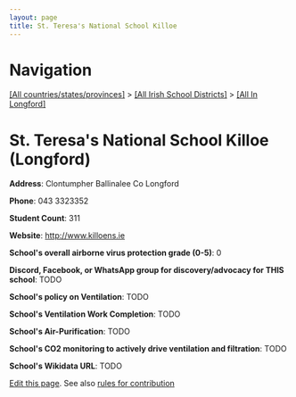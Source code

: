 ```yaml
---
layout: page
title: St. Teresa's National School Killoe
---
```

# Navigation

[[All countries/states/provinces]](../../..) > [[All Irish School Districts]](../..) > [[All In Longford]](..)

# St. Teresa's National School Killoe (Longford)

**Address**: Clontumpher Ballinalee Co Longford

**Phone**: 043 3323352

**Student Count**: 311

**Website**: <http://www.killoens.ie>

**School's overall airborne virus protection grade (0-5)**: 0

**Discord, Facebook, or WhatsApp group for discovery/advocacy for THIS school**: TODO

**School's policy on Ventilation**: TODO

**School's Ventilation Work Completion**: TODO

**School's Air-Purification**: TODO

**School's CO2 monitoring to actively drive ventilation and filtration**: TODO

**School's Wikidata URL**: TODO


[Edit this page](https://github.com/ventilate-schools/Ireland/edit/main/./Longford/St._Teresa's_National_School_Killoe.md). See also [rules for contribution](../../../contribution-rules/)